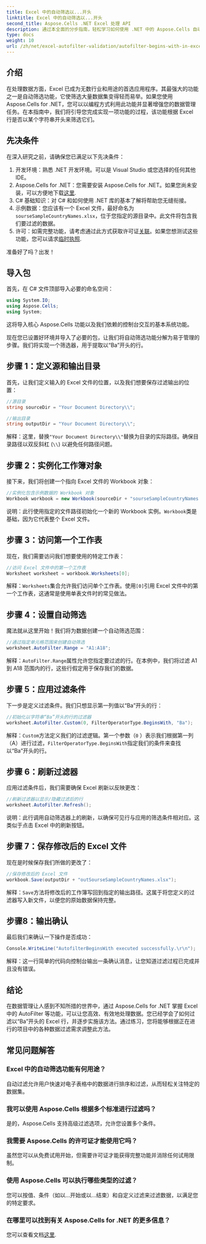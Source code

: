 ```yaml
---
title: Excel 中的自动筛选以...开头
linktitle: Excel 中的自动筛选以...开头
second_title: Aspose.Cells .NET Excel 处理 API
description: 通过本全面的分步指南，轻松学习如何使用 .NET 中的 Aspose.Cells 自动过滤 Excel 行。
type: docs
weight: 10
url: /zh/net/excel-autofilter-validation/autofilter-begins-with-in-excel/
---
```

## 介绍

在处理数据方面，Excel 已成为无数行业和用途的首选应用程序。其最强大的功能之一是自动筛选功能，它使筛选大量数据集变得轻而易举。如果您使用 Aspose.Cells for .NET，您可以以编程方式利用此功能并显著增强您的数据管理任务。在本指南中，我们将引导您完成实现一项功能的过程，该功能根据 Excel 行是否以某个字符串开头来筛选它们。

## 先决条件

在深入研究之前，请确保您已满足以下先决条件：

1. 开发环境：熟悉 .NET 开发环境。可以是 Visual Studio 或您选择的任何其他 IDE。
2.  Aspose.Cells for .NET：您需要安装 Aspose.Cells for .NET。如果您尚未安装，可以方便地下载[这里](https://releases.aspose.com/cells/net/).
3. C# 基础知识：对 C# 和如何使用 .NET 库的基本了解将帮助您无缝衔接。
4. 示例数据：您应该有一个 Excel 文件，最好命名为`sourseSampleCountryNames.xlsx`，位于您指定的源目录中。此文件将包含我们要过滤的数据。
5. 许可：如需完整功能，请考虑通过此方式获取许可证[关联](https://purchase.aspose.com/buy)。如果您想测试这些功能，您可以请求[临时执照](https://purchase.aspose.com/temporary-license/).

准备好了吗？出发！

## 导入包

首先，在 C# 文件顶部导入必要的命名空间：

```csharp
using System.IO;
using Aspose.Cells;
using System;
```

这将导入核心 Aspose.Cells 功能以及我们依赖的控制台交互的基本系统功能。

现在您已设置好环境并导入了必要的包，让我们将自动筛选功能分解为易于管理的步骤。我们将实现一个筛选器，用于提取以“Ba”开头的行。

## 步骤 1：定义源和输出目录

首先，让我们定义输入的 Excel 文件的位置，以及我们想要保存过滤输出的位置：

```csharp
//源目录
string sourceDir = "Your Document Directory\\";

//输出目录
string outputDir = "Your Document Directory\\";
```

解释：这里，替换`"Your Document Directory\\"`替换为目录的实际路径。确保目录路径以双反斜杠 (`\\`) 以避免任何路径问题。

## 步骤 2：实例化工作簿对象

接下来，我们将创建一个指向 Excel 文件的 Workbook 对象：

```csharp
//实例化包含示例数据的 Workbook 对象
Workbook workbook = new Workbook(sourceDir + "sourseSampleCountryNames.xlsx");
```

说明：此行使用指定的文件路径初始化一个新的 Workbook 实例。`Workbook`类是基础，因为它代表整个 Excel 文件。

## 步骤 3：访问第一个工作表

现在，我们需要访问我们想要使用的特定工作表：

```csharp
//访问 Excel 文件中的第一个工作表
Worksheet worksheet = workbook.Worksheets[0];
```

解释：`Worksheets`集合允许我们访问单个工作表。使用`[0]`引用 Excel 文件中的第一个工作表，这通常是使用单表文件时的常见做法。

## 步骤 4：设置自动筛选

魔法就从这里开始！我们将为数据创建一个自动筛选范围：

```csharp
//通过指定单元格范围来创建自动筛选
worksheet.AutoFilter.Range = "A1:A18";
```

解释：`AutoFilter.Range`属性允许您指定要过滤的行。在本例中，我们将过滤 A1 到 A18 范围内的行，这些行假定用于保存我们的数据。

## 步骤 5：应用过滤条件

下一步是定义过滤条件。我们只想显示第一列值以“Ba”开头的行：

```csharp
//初始化以字符串“Ba”开头的行的过滤器
worksheet.AutoFilter.Custom(0, FilterOperatorType.BeginsWith, "Ba");
```

解释：`Custom`方法定义我们的过滤逻辑。第一个参数（`0` ）表示我们根据第一列（A）进行过滤，`FilterOperatorType.BeginsWith`指定我们的条件来查找以“Ba”开头的行。

## 步骤 6：刷新过滤器

应用过滤条件后，我们需要确保 Excel 刷新以反映更改：

```csharp
//刷新过滤器以显示/隐藏过滤后的行
worksheet.AutoFilter.Refresh();
```

说明：此行调用自动筛选器上的刷新，以确保可见行与应用的筛选条件相对应。这类似于点击 Excel 中的刷新按钮。

## 步骤 7：保存修改后的 Excel 文件

现在是时候保存我们所做的更改了：

```csharp
//保存修改后的 Excel 文件
workbook.Save(outputDir + "outSourseSampleCountryNames.xlsx");
```

解释：`Save`方法将修改后的工作簿写回到指定的输出路径。这属于将您定义的过滤器写入新文件，以便您的原始数据保持完整。

## 步骤8：输出确认

最后我们来确认一下操作是否成功：

```csharp
Console.WriteLine("AutofilterBeginsWith executed successfully.\r\n");
```

解释：这一行简单的代码向控制台输出一条确认消息，让您知道过滤过程已完成并且没有错误。

## 结论

在数据管理让人感到不知所措的世界中，通过 Aspose.Cells for .NET 掌握 Excel 中的 AutoFilter 等功能，可以让您高效、有效地处理数据。您已经学会了如何过滤以“Ba”开头的 Excel 行，并逐步实施该方法。通过练习，您将能够根据正在进行的项目中的各种数据过滤需求调整此方法。

## 常见问题解答

### Excel 中的自动筛选功能有何用途？  
自动过滤允许用户快速对电子表格中的数据进行排序和过滤，从而轻松关注特定的数据集。

### 我可以使用 Aspose.Cells 根据多个标准进行过滤吗？  
是的，Aspose.Cells 支持高级过滤选项，允许您设置多个条件。

### 我需要 Aspose.Cells 的许可证才能使用它吗？  
虽然您可以从免费试用开始，但需要许可证才能获得完整功能并消除任何试用限制。

### 使用 Aspose.Cells 可以执行哪些类型的过滤？  
您可以按值、条件（如以...开始或以...结束）和自定义过滤来过滤数据，以满足您的特定要求。

### 在哪里可以找到有关 Aspose.Cells for .NET 的更多信息？  
您可以查看文档[这里](https://reference.aspose.com/cells/net/).